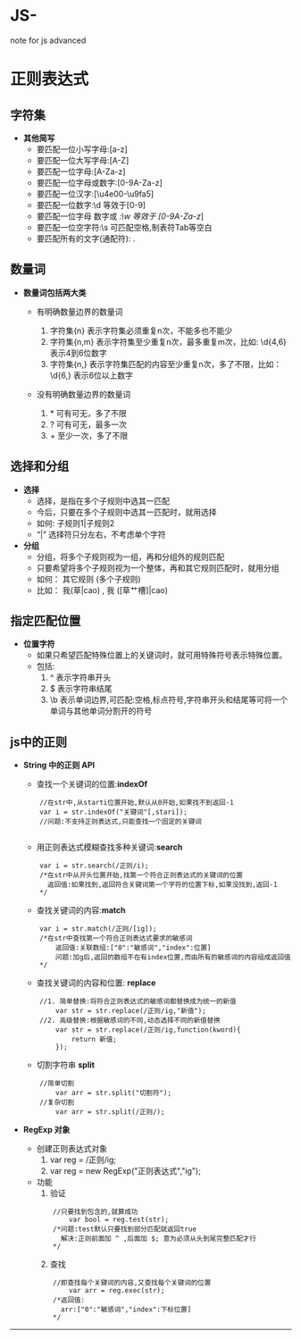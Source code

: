 # JS-
note for js advanced

# 正则表达式

## 字符集
* **其他简写**
	- 要匹配一位小写字母:[a-z]
	- 要匹配一位大写字母:[A-Z]
	- 要匹配一位字母:[A-Za-z]
	- 要匹配一位字母或数字:[0-9A-Za-z]
	- 要匹配一位汉字:[\u4e00-\u9fa5]
	- 要匹配一位数字:\d 等效于[0-9]
	- 要匹配一位字母 数字或 _:\w 等效于 [0-9A-Za-z_]
	- 要匹配一位空字符:\s 可匹配空格,制表符Tab等空白
	- 要匹配所有的文字(通配符): .

## 数量词
* **数量词包括两大类**
	- 有明确数量边界的数量词
	    1. 字符集{n}    表示字符集必须重复n次，不能多也不能少
	    2. 字符集{n,m}  表示字符集至少重复n次，最多重复m次，比如: \d{4,6} 表示4到6位数字
	    3. 字符集{n,}  表示字符集匹配的内容至少重复n次，多了不限，比如：\d{6,} 表示6位以上数字
	    
	- 没有明确数量边界的数量词
	    1. \*  可有可无，多了不限
	    2. \?  可有可无，最多一次
	    3. \+  至少一次，多了不限

## 选择和分组
* **选择**
	- 选择，是指在多个子规则中选其一匹配
	- 今后，只要在多个子规则中选其一匹配时，就用选择
	- 如何: 子规则1|子规则2
	- “|” 选择符只分左右，不考虑单个字符
* **分组**
	- 分组，将多个子规则视为一组，再和分组外的规则匹配
	- 只要希望将多个子规则视为一个整体，再和其它规则匹配时，就用分组
	- 如何： 其它规则 (多个子规则)
	- 比如： 我(草|cao) , 我 ([草艹槽]|cao)

## 指定匹配位置
* **位置字符**
	- 如果只希望匹配特殊位置上的关键词时，就可用特殊符号表示特殊位置。
	- 包括:
		1. ^  表示字符串开头
		2. $  表示字符串结尾
		3. \b 表示单词边界,可匹配:空格,标点符号,字符串开头和结尾等可将一个单词与其他单词分割开的符号
		
## js中的正则
* **String 中的正则 API**
	- 查找一个关键词的位置:**indexOf**
	```
		//在str中,从starti位置开始,默认从0开始,如果找不到返回-1
		var i = str.indexOf("关键词"[,stari]);
		//问题:不支持正则表达式,只能查找一个固定的关键词
		
	```
	- 用正则表达式模糊查找多种关键词:**search**
	```
		var i = str.search(/正则/i);
		/*在str中从开头位置开始,找第一个符合正则表达式的关键词的位置
		  返回值:如果找到,返回符合关键词第一个字符的位置下标,如果没找到,返回-1
		*/

	```
	- 查找关键词的内容:**match**
	```
		var i = str.match(/正则/[ig]);
		/*在str中查找第一个符合正则表达式要求的敏感词
			返回值:关联数组:["0":"敏感词","index":位置]
			问题:加g后,返回的数组不在有index位置,而由所有的敏感词的内容组成返回值
		*/
	```
	- 查找关键词的内容和位置: **replace**
	```
		//1. 简单替换:将符合正则表达式的敏感词都替换成为统一的新值
			var str = str.replace(/正则/ig,"新值");
		//2. 高级替换:根据敏感词的不同,动态选择不同的新值替换
			var str = str.replace(/正则/ig,function(kword){
				return 新值;
			});
	```
	- 切割字符串 **split**
	```
		//简单切割
			var arr = str.split("切割符");
		//复杂切割
			var arr = str.split(/正则/);
	```

* **RegExp 对象**
	- 创建正则表达式对象
		1. var reg = /正则/ig;
		2. var reg = new RegExp("正则表达式","ig");
	- 功能
		1. 验证
		```
			//只要找到包含的,就算成功
				var bool = reg.test(str);
			/*问题:test默认只要找到部分匹配就返回true
			  解决:正则前面加 ^ ,后面加 $; 意为必须从头到尾完整匹配才行
			*/
		```
		2. 查找
		```
			//即查找每个关键词的内容,又查找每个关键词的位置
				var arr = reg.exec(str);
			/*返回值:
			  arr:["0":"敏感词","index":下标位置]
			*/
		```
----------
